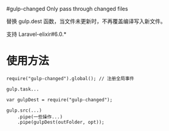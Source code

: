 #gulp-changed
Only pass through changed files

替换 gulp.dest 函数，当文件未更新时，不再覆盖编译写入新文件。

支持 Laravel-elixir#6.0.*


# 使用方法


```
require("gulp-changed").global(); // 注册全局事件

gulp.task...
```


```
var gulpDest = require("gulp-changed");

gulp.src(...)
    .pipe(一些操作...)
    .pipe(gulpDest(outFolder, opt));
    

```
